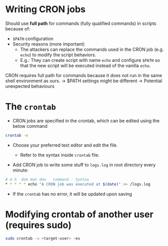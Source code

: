 # Writing CRON jobs

Should use **full path** for commands (fully qualified commands) in scripts because of:
- `$PATH` configuration
- Security reasons (more important)
    - The attackers can replace the commands used in the CRON job (e.g. `echo`) to modify the script behaviors.
    - E.g.: They can create script with name `echo` and configure `$PATH` so that the new script will be executed instead of the vanilla `echo`.


CRON requires full path for commands because it does not run in the same shell environment as ours.
-> $PATH settings might be different
-> Potential unexpected behaviours


# The `crontab`

- CRON jobs are specified in the crontab, which can be edited using the below command

```bash
crontab -e
```
- Choose your preferred text editor and edit the file. 
    - Refer to the syntax inside `crontab` file.

- Add CRON job to write some stuff to `logs.log` in root directory every minute:

```bash
# m h  dom mon dow   command - Syntax
* * * * * echo "A CRON job was executed at $(date)" >> /logs.log
```

- If the `crontab` has no error, it will be updated upon saving


# Modifying crontab of another user (requires sudo)
```bash
sudo crontab -u <target-user> -es
```